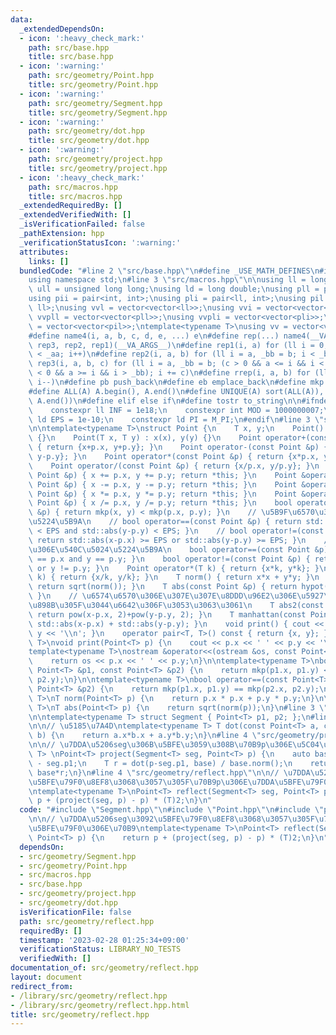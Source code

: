 ```yaml
---
data:
  _extendedDependsOn:
  - icon: ':heavy_check_mark:'
    path: src/base.hpp
    title: src/base.hpp
  - icon: ':warning:'
    path: src/geometry/Point.hpp
    title: src/geometry/Point.hpp
  - icon: ':warning:'
    path: src/geometry/Segment.hpp
    title: src/geometry/Segment.hpp
  - icon: ':warning:'
    path: src/geometry/dot.hpp
    title: src/geometry/dot.hpp
  - icon: ':warning:'
    path: src/geometry/project.hpp
    title: src/geometry/project.hpp
  - icon: ':heavy_check_mark:'
    path: src/macros.hpp
    title: src/macros.hpp
  _extendedRequiredBy: []
  _extendedVerifiedWith: []
  _isVerificationFailed: false
  _pathExtension: hpp
  _verificationStatusIcon: ':warning:'
  attributes:
    links: []
  bundledCode: "#line 2 \"src/base.hpp\"\n#define _USE_MATH_DEFINES\n#include <bits/stdc++.h>\n\
    using namespace std;\n#line 3 \"src/macros.hpp\"\n\nusing ll = long long;\nusing\
    \ ull = unsigned long long;\nusing ld = long double;\nusing pll = pair<ll, ll>;\n\
    using pii = pair<int, int>;\nusing pli = pair<ll, int>;\nusing pil = pair<int,\
    \ ll>;\nusing vvl = vector<vector<ll>>;\nusing vvi = vector<vector<int>>;\nusing\
    \ vvpll = vector<vector<pll>>;\nusing vvpli = vector<vector<pli>>;\nusing vvpil\
    \ = vector<vector<pil>>;\ntemplate<typename T>\nusing vv = vector<vector<T>>;\n\
    #define name4(i, a, b, c, d, e, ...) e\n#define rep(...) name4(__VA_ARGS__, rep4,\
    \ rep3, rep2, rep1)(__VA_ARGS__)\n#define rep1(i, a) for (ll i = 0, _aa = a; i\
    \ < _aa; i++)\n#define rep2(i, a, b) for (ll i = a, _bb = b; i < _bb; i++)\n#define\
    \ rep3(i, a, b, c) for (ll i = a, _bb = b; (c > 0 && a <= i && i < _bb) or (c\
    \ < 0 && a >= i && i > _bb); i += c)\n#define rrep(i, a, b) for (ll i=(a); i>(b);\
    \ i--)\n#define pb push_back\n#define eb emplace_back\n#define mkp make_pair\n\
    #define ALL(A) A.begin(), A.end()\n#define UNIQUE(A) sort(ALL(A)), A.erase(unique(ALL(A)),\
    \ A.end())\n#define elif else if\n#define tostr to_string\n\n#ifndef CONSTANTS\n\
    \    constexpr ll INF = 1e18;\n    constexpr int MOD = 1000000007;\n    constexpr\
    \ ld EPS = 1e-10;\n    constexpr ld PI = M_PI;\n#endif\n#line 3 \"src/geometry/Point.hpp\"\
    \n\ntemplate<typename T>\nstruct Point {\n    T x, y;\n    Point() : x(0), y(0)\
    \ {}\n    Point(T x, T y) : x(x), y(y) {}\n    Point operator+(const Point &p)\
    \ { return {x+p.x, y+p.y}; }\n    Point operator-(const Point &p) { return {x-p.x,\
    \ y-p.y}; }\n    Point operator*(const Point &p) { return {x*p.x, y*p.y}; }\n\
    \    Point operator/(const Point &p) { return {x/p.x, y/p.y}; }\n    Point &operator+=(const\
    \ Point &p) { x += p.x, y += p.y; return *this; }\n    Point &operator-=(const\
    \ Point &p) { x -= p.x, y -= p.y; return *this; }\n    Point &operator*=(const\
    \ Point &p) { x *= p.x, y *= p.y; return *this; }\n    Point &operator/=(const\
    \ Point &p) { x /= p.x, y /= p.y; return *this; }\n    bool operator<(const Point\
    \ &p) { return mkp(x, y) < mkp(p.x, p.y); }\n    // \u5B9F\u6570\u306E\u540C\u5024\
    \u5224\u5B9A\n    // bool operator==(const Point &p) { return std::abs(x-p.x)\
    \ < EPS and std::abs(y-p.y) < EPS; }\n    // bool operator!=(const Point &p) {\
    \ return std::abs(x-p.x) >= EPS or std::abs(y-p.y) >= EPS; }\n    // \u6574\u6570\
    \u306E\u540C\u5024\u5224\u5B9A\n    bool operator==(const Point &p) { return x\
    \ == p.x and y == p.y; }\n    bool operator!=(const Point &p) { return x != p.x\
    \ or y != p.y; }\n    Point operator*(T k) { return {x*k, y*k}; }\n    Point operator/(T\
    \ k) { return {x/k, y/k}; }\n    T norm() { return x*x + y*y; }\n    T abs() {\
    \ return sqrt(norm()); }\n    T abs(const Point &p) { return hypot(x-p.x, y-p.y);\
    \ }\n    // \u6574\u6570\u306E\u307E\u307E\u8DDD\u96E2\u306E\u5927\u5C0F\u3092\
    \u898B\u305F\u3044\u6642\u306F\u3053\u3063\u3061\n    T abs2(const Point &p) {\
    \ return pow(x-p.x, 2)+pow(y-p.y, 2); }\n    T manhattan(const Point &p) { return\
    \ std::abs(x-p.x) + std::abs(y-p.y); }\n    void print() { cout << x << ' ' <<\
    \ y << '\\n'; }\n    operator pair<T, T>() const { return {x, y}; }\n};\n\ntemplate<typename\
    \ T>\nvoid print(Point<T> p) {\n    cout << p.x << ' ' << p.y << '\\n';\n}\n\n\
    template<typename T>\nostream &operator<<(ostream &os, const Point<T> &p) {\n\
    \    return os << p.x << ' ' << p.y;\n}\n\ntemplate<typename T>\nbool operator<(const\
    \ Point<T> &p1, const Point<T> &p2) {\n    return mkp(p1.x, p1.y) < mkp(p2.x,\
    \ p2.y);\n}\n\ntemplate<typename T>\nbool operator==(const Point<T> &p1, const\
    \ Point<T> &p2) {\n    return mkp(p1.x, p1.y) == mkp(p2.x, p2.y);\n}\n\ntemplate<typename\
    \ T>\nT norm(Point<T> p) {\n    return p.x * p.x + p.y * p.y;\n}\n\ntemplate<typename\
    \ T>\nT abs(Point<T> p) {\n    return sqrt(norm(p));\n}\n#line 3 \"src/geometry/Segment.hpp\"\
    \n\ntemplate<typename T> struct Segment { Point<T> p1, p2; };\n#line 3 \"src/geometry/dot.hpp\"\
    \n\n// \u5185\u7A4D\ntemplate<typename T> T dot(const Point<T> a, const Point<T>\
    \ b) {\n    return a.x*b.x + a.y*b.y;\n}\n#line 4 \"src/geometry/project.hpp\"\
    \n\n// \u7DDA\u5206seg\u306B\u5BFE\u3059\u308B\u70B9p\u306E\u5C04\u5F71\ntemplate<typename\
    \ T> \nPoint<T> project(Segment<T> seg, Point<T> p) {\n    auto base = seg.p2\
    \ - seg.p1;\n    T r = dot(p-seg.p1, base) / base.norm();\n    return seg.p1 +\
    \ base*r;\n}\n#line 4 \"src/geometry/reflect.hpp\"\n\n// \u7DDA\u5206seg\u3092\
    \u5BFE\u79F0\u8EF8\u3068\u3057\u305F\u70B9p\u306E\u7DDA\u5BFE\u79F0\u306E\u70B9\
    \ntemplate<typename T>\nPoint<T> reflect(Segment<T> seg, Point<T> p) {\n    return\
    \ p + (project(seg, p) - p) * (T)2;\n}\n"
  code: "#include \"Segment.hpp\"\n#include \"Point.hpp\"\n#include \"project.hpp\"\
    \n\n// \u7DDA\u5206seg\u3092\u5BFE\u79F0\u8EF8\u3068\u3057\u305F\u70B9p\u306E\u7DDA\
    \u5BFE\u79F0\u306E\u70B9\ntemplate<typename T>\nPoint<T> reflect(Segment<T> seg,\
    \ Point<T> p) {\n    return p + (project(seg, p) - p) * (T)2;\n}\n"
  dependsOn:
  - src/geometry/Segment.hpp
  - src/geometry/Point.hpp
  - src/macros.hpp
  - src/base.hpp
  - src/geometry/project.hpp
  - src/geometry/dot.hpp
  isVerificationFile: false
  path: src/geometry/reflect.hpp
  requiredBy: []
  timestamp: '2023-02-28 01:25:34+09:00'
  verificationStatus: LIBRARY_NO_TESTS
  verifiedWith: []
documentation_of: src/geometry/reflect.hpp
layout: document
redirect_from:
- /library/src/geometry/reflect.hpp
- /library/src/geometry/reflect.hpp.html
title: src/geometry/reflect.hpp
---
```

